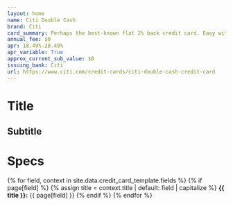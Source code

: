 ```yaml
---
layout: home
name: Citi Double Cash
brand: Citi
card_summary: Perhaps the best-known flat 2% back credit card. Easy with few perks.
annual_fee: $0
apr: 18.49%-28.49%
apr_variable: True
approx_current_sub_value: $0
issuing_bank: Citi
url: https://www.citi.com/credit-cards/citi-double-cash-credit-card
---
```


# Title

## Subtitle

# Specs

{% for field, context in site.data.credit_card_template.fields %}
  {% if page[field] %}
    {% assign title = context.title | default: field | capitalize %}
    **{{ title }}:** {{ page[field] }}
  {% endif %}
{% endfor %}


